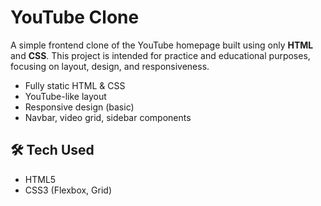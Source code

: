 # YouTube Clone 

A simple frontend clone of the YouTube homepage built using only **HTML** and **CSS**. This project is intended for practice and educational purposes, focusing on layout, design, and responsiveness.

- Fully static HTML & CSS
- YouTube-like layout
- Responsive design (basic)
- Navbar, video grid, sidebar components

## 🛠 Tech Used

- HTML5
- CSS3 (Flexbox, Grid)

